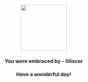 <p align="center">
    <img src="https://raw.githubusercontent.com/PokeAPI/sprites/master/sprites/pokemon/472.png" width="150" height="150">
</p>
<h3 align="center">You were embraced by - <b>Gliscor</b></h3>
<h3 align="center">Have a wonderful day!</h3>
